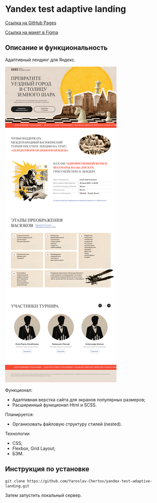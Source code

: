 # Yandex test adaptive landing

[Ссылка на GitHub Pages](https://yaroslav-chertov.github.io/yandex-test-adaptive-landing/)

[Ссылка на макет в Figma](https://www.figma.com/file/0xXfupPNU3aZxPqFbmhCKb/%D0%94%D0%B8%D0%B7%D0%B0%D0%B9%D0%BD-%D0%B4%D0%BB%D1%8F-%D0%B2%D0%B5%D1%80%D1%81%D1%82%D0%BA%D0%B8-%7C-%D0%A2%D0%B5%D1%81%D1%82%D0%BE%D0%B2%D1%8B%D0%B9-%D0%BB%D0%B5%D0%BD%D0%B4%D0%B8%D0%BD%D0%B3?type=design&node-id=0%3A1&mode=design&t=rOAaagCJbi3KLDi4-1)

## Описание и функциональность

Адаптивный лендинг для Яндекс.

![](./images/Screenshot.png)

Функционал:

* Адаптивная верстка сайта для экранов популярных размеров;
* Расширинный функционал Html и SCSS.

Планируется:

* Организовать файловую структуру стилей (nested).

Технологии

* CSS;
* Flexbox, Grid Layout;
* БЭМ.

## Инструкция по установке

```
git clone https://github.com/Yaroslav-Chertov/yandex-test-adaptive-landing.git
```

Затем запустить локальный сервер.
